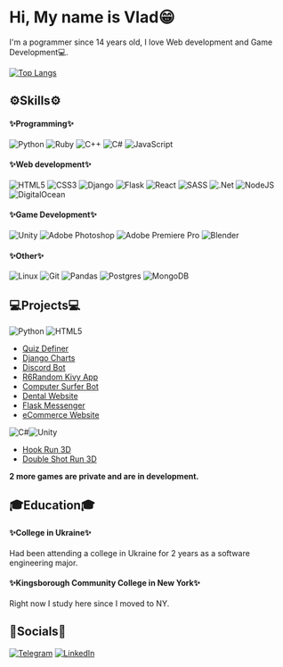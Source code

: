 # Hi, My name is Vlad😁
I'm a pogrammer since 14 years old, I love Web development and Game Development💻.

[![Top Langs](https://github-readme-stats.vercel.app/api/top-langs/?username=vladgaranovskyi&layout=compact)](https://github.com/yushi1007)
## ⚙️Skills⚙️
#### ✨Programming✨
![Python](https://img.shields.io/badge/python-3670A0?style=for-the-badge&logo=python&logoColor=ffdd54)
![Ruby](https://img.shields.io/badge/ruby-%23CC342D.svg?style=for-the-badge&logo=ruby&logoColor=white)
![C++](https://img.shields.io/badge/c++-%2300599C.svg?style=for-the-badge&logo=c%2B%2B&logoColor=white)
![C#](https://img.shields.io/badge/c%23-%23239120.svg?style=for-the-badge&logo=csharp&logoColor=white)
![JavaScript](https://img.shields.io/badge/javascript-%23323330.svg?style=for-the-badge&logo=javascript&logoColor=%23F7DF1E)
#### ✨Web development✨
![HTML5](https://img.shields.io/badge/html5-%23E34F26.svg?style=for-the-badge&logo=html5&logoColor=white)
![CSS3](https://img.shields.io/badge/css3-%231572B6.svg?style=for-the-badge&logo=css3&logoColor=white)
![Django](https://img.shields.io/badge/django-%23092E20.svg?style=for-the-badge&logo=django&logoColor=white)
![Flask](https://img.shields.io/badge/flask-%23000.svg?style=for-the-badge&logo=flask&logoColor=white)
![React](https://img.shields.io/badge/react-%2320232a.svg?style=for-the-badge&logo=react&logoColor=%2361DAFB)
![SASS](https://img.shields.io/badge/SASS-hotpink.svg?style=for-the-badge&logo=SASS&logoColor=white)
![.Net](https://img.shields.io/badge/.NET-5C2D91?style=for-the-badge&logo=.net&logoColor=white)
![NodeJS](https://img.shields.io/badge/node.js-6DA55F?style=for-the-badge&logo=node.js&logoColor=white)
![DigitalOcean](https://img.shields.io/badge/DigitalOcean-%230167ff.svg?style=for-the-badge&logo=digitalOcean&logoColor=white)
#### ✨Game Development✨
![Unity](https://img.shields.io/badge/unity-%23000000.svg?style=for-the-badge&logo=unity&logoColor=white)
![Adobe Photoshop](https://img.shields.io/badge/adobe%20photoshop-%2331A8FF.svg?style=for-the-badge&logo=adobe%20photoshop&logoColor=white)
![Adobe Premiere Pro](https://img.shields.io/badge/Adobe%20Premiere%20Pro-9999FF.svg?style=for-the-badge&logo=Adobe%20Premiere%20Pro&logoColor=white)
![Blender](https://img.shields.io/badge/blender-%23F5792A.svg?style=for-the-badge&logo=blender&logoColor=white)
#### ✨Other✨
![Linux](https://img.shields.io/badge/Linux-FCC624?style=for-the-badge&logo=linux&logoColor=black)
![Git](https://img.shields.io/badge/git-%23F05033.svg?style=for-the-badge&logo=git&logoColor=white)
![Pandas](https://img.shields.io/badge/pandas-%23150458.svg?style=for-the-badge&logo=pandas&logoColor=white)
![Postgres](https://img.shields.io/badge/postgres-%23316192.svg?style=for-the-badge&logo=postgresql&logoColor=white)
![MongoDB](https://img.shields.io/badge/MongoDB-%234ea94b.svg?style=for-the-badge&logo=mongodb&logoColor=white)

## 💻Projects💻
![Python](https://img.shields.io/badge/python-3670A0?style=for-the-badge&logo=python&logoColor=ffdd54) ![HTML5](https://img.shields.io/badge/html5-%23E34F26.svg?style=for-the-badge&logo=html5&logoColor=white)
<ul>
  <li><a href="https://github.com/VladGaranovskyi/QuizDefiner">Quiz Definer</a></li>
  <li><a href="https://github.com/VladGaranovskyi/djangoChartsPandas">Django Charts</a></li>
  <li><a href="https://github.com/VladGaranovskyi/FirstDiscordBot">Discord Bot</a></li>
  <li><a href="https://github.com/VladGaranovskyi/R6-random-generator-py-kivymd">R6Random Kivy App</a></li>
  <li><a href="https://github.com/VladGaranovskyi/ComputerSurferbot">Computer Surfer Bot</a></li>
  <li><a href="https://github.com/VladGaranovskyi/DentalWebsitePrototype">Dental Website</a></li>
  <li><a href="https://github.com/VladGaranovskyi/flask-mini-web-messenger">Flask Messenger</a></li>
  <li><a href="https://github.com/VladGaranovskyi/eCommerceWebsite">eCommerce Website</a></li>
</ul>

![C#](https://img.shields.io/badge/c%23-%23239120.svg?style=for-the-badge&logo=csharp&logoColor=white)![Unity](https://img.shields.io/badge/unity-%23000000.svg?style=for-the-badge&logo=unity&logoColor=white)
<ul>
  <li><a href="https://github.com/VladGaranovskyi/HookRun3D">Hook Run 3D</a></li>
  <li><a href="https://github.com/VladGaranovskyi/Double-Shot-Run-3D-main">Double Shot Run 3D</a></li>
</ul>
<b>2 more games are private and are in development.</b>

## 🎓Education🎓
#### ✨College in Ukraine✨
Had been attending a college in Ukraine for 2 years as a software engineering major.


#### ✨Kingsborough Community College in New York✨
Right now I study here since I moved to NY.

## 📎Socials📎

[![Telegram](https://img.shields.io/badge/-Telegram-090909?style=for-the-badge&logo=telegram)](https://t.me/Ezzzz4_GNM)
[![LinkedIn](https://img.shields.io/badge/linkedin-%230077B5.svg?style=for-the-badge&logo=linkedin&logoColor=white)](https://www.linkedin.com/in/vladyslav-garanovskiy-b05132294/)
  
